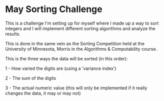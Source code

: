 # May Sorting Challenge

This is a challenge I'm setting up for myself where I made up a way to sort integers and I will implement different sorting algorithms and analyze the results.

This is done in the same vein as the Sorting Competition held at the University of Minnesota, Morris in the Algorithms & Computability course.

This is the three ways the data will be sorted (in this order):

1 - How varied the digits are (using a 'variance index')

2 - The sum of the digits

3 - The actual numeric value (this will only be implemented if it really changes the data, it may or may not)
